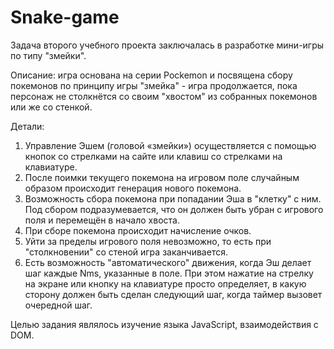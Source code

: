 # Snake-game
Задача второго учебного проекта заключалась в разработке мини-игры по типу "змейки".

Описание: игра основана на серии Pockemon и посвящена сбору покемонов по принципу игры "змейка" - игра продолжается, пока персонаж не столкнётся со своим "хвостом" из собранных покемонов или же со стенкой.

Детали:
1.	Управление Эшем (головой «змейки») осуществляется с помощью кнопок со стрелками на сайте или клавиш со стрелками на клавиатуре.
2.	После поимки текущего покемона на игровом поле случайным образом происходит генерация нового покемона. 
3.	Возможность сбора покемона при попадании  Эша в "клетку" с ним. Под сбором подразумевается, что он должен быть убран с игрового поля и перемещён в начало хвоста.
4.	При сборе покемона происходит начисление очков.
5.	Уйти за пределы игрового поля невозможно, то есть при "столкновении" со стеной игра заканчивается.
6.	Есть возможность "автоматического" движения, когда Эш делает шаг каждые Nms, указанные в поле. При этом нажатие на стрелку на экране или кнопку на клавиатуре просто определяет, в какую сторону должен быть сделан следующий шаг, когда таймер вызовет очередной шаг.

Целью задания являлось изучение языка JavaScript, взаимодействия с DOM. 
 
